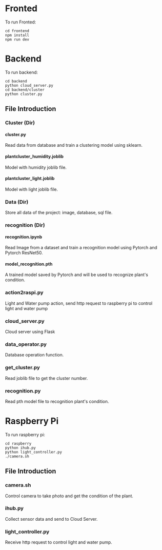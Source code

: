 # Fronted

To run Fronted:
```shell
cd frontend
npm install
npm run dev
```
# Backend
To run backend:
```shell
cd backend
python cloud_server.py
cd backend/cluster
python cluster.py
```

## File Introduction
### Cluster (Dir)
#### cluster.py
Read data from database and train a clustering model using sklearn.
#### plantcluster_humidity.joblib
Model with humidity joblib file.

#### plantcluster_light.joblib
Model with light joblib file.

### Data (Dir)
Store all data of the project: image, database, sql file.

### recognition (Dir)
#### recognition.ipynb
Read Image from a dataset and train a recognition model using Pytorch and Pytorch ResNet50.
#### model_recognition.pth
A trained model saved by Pytorch and will be used to recognize plant's condition.

### action2raspi.py
Light and Water pump action, send http request to raspberry pi to control light and water pump

### cloud_server.py
Cloud server using Flask

### data_operator.py
Database operation function.

### get_cluster.py
Read joblib file to get the cluster number.

### recognition.py
Read pth model file to recognition plant's condition.


# Raspberry Pi
To run raspberry pi:
```shell
cd raspberry
python ihub.py
python light_controller.py
./camera.sh
```

## File Introduction
### camera.sh
Control camera to take photo and get the condition of the plant.

### ihub.py
Collect sensor data and send to Cloud Server.

### light_controller.py
Receive http request to control light and water pump.